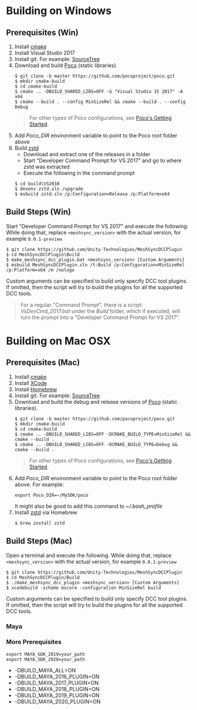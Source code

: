 # Building on Windows

## Prerequisites (Win)

1. Install [cmake](https://cmake.org/) 
1. Install Visual Studio 2017
1. Install git. For example: [SourceTree](https://www.sourcetreeapp.com/)
1. Download and build [Poco](https://pocoproject.org) (static libraries).  
    ``` 
    $ git clone -b master https://github.com/pocoproject/poco.git
    $ mkdir cmake-build
    $ cd cmake-build
    $ cmake .. -DBUILD_SHARED_LIBS=OFF -G "Visual Studio 15 2017" -A x64
    $ cmake --build . --config MinSizeRel && cmake --build . --config Debug
    ```
    > For other types of Poco configurations, see [Poco's Getting Started](https://pocoproject.org/docs/00200-GettingStarted.html).
1. Add *Poco_DIR* environment variable to point to the Poco root folder above
1. Build [zstd](https://github.com/facebook/zstd/releases)  
   * Download and extract one of the releases in a folder
   * Start "Developer Command Prompt for VS 2017" and go to where zstd was extracted
   * Execute the following in the command prompt      
    ``` 
    $ cd build\VS2010
    $ devenv zstd.sln /upgrade
    $ msbuild zstd.sln /p:Configuration=Release /p:Platform=x64
    ```



## Build Steps (Win)


Start "Developer Command Prompt for VS 2017" and execute the following:
While doing that, replace `<meshsync_version>` with the actual version, for example `0.0.1-preview`

``` 
$ git clone https://github.com/Unity-Technologies/MeshSyncDCCPlugin
$ cd MeshSyncDCCPlugin\Build
$ make_meshsync_dcc_plugin.bat <meshsync_version> [Custom Arguments]
$ msbuild MeshSyncDCCPlugin.sln /t:Build /p:Configuration=MinSizeRel /p:Platform=x64 /m /nologo
```

Custom arguments can be specified to build only specify DCC tool plugins. If omitted, then the script will try to build the plugins for all the supported DCC tools.

> For a regular "Command Prompt", there is a script: *VsDevCmd_2017.bat* 
> under the *Build* folder, which if executed, will turn the prompt into a 
> "Developer Command Prompt for VS 2017".

# Building on Mac OSX

## Prerequisites (Mac)

1. Install [cmake](https://cmake.org/) 
1. Install [XCode](https://developer.apple.com/xcode/)
1. Install [Homebrew](https://brew.sh/)
1. Install git. For example: [SourceTree](https://www.sourcetreeapp.com/)
1. Download and build the debug and release versions of [Poco](https://pocoproject.org) (static libraries).  
    ``` 
    $ git clone -b master https://github.com/pocoproject/poco.git
    $ mkdir cmake-build
    $ cd cmake-build
    $ cmake .. -DBUILD_SHARED_LIBS=OFF -DCMAKE_BUILD_TYPE=MinSizeRel && cmake --build . 
    $ cmake .. -DBUILD_SHARED_LIBS=OFF -DCMAKE_BUILD_TYPE=Debug && cmake --build . 
    ```
    > For other types of Poco configurations, see [Poco's Getting Started](https://pocoproject.org/docs/00200-GettingStarted.html).
1. Add *Poco_DIR* environment variable to point to the Poco root folder above. For example:  
    ``` 
    export Poco_DIR=~/MySDK/poco
    ```  
    It might also be good to add this command to *~/.bash_profile*
1. Install [zstd](https://github.com/facebook/zstd/releases)  via Homebrew  
    ``` 
    $ brew install zstd
    ```  


## Build Steps (Mac)

Open a terminal and execute the following.
While doing that, replace `<meshsync_version>` with the actual version, for example `0.0.1-preview`

``` 
$ git clone https://github.com/Unity-Technologies/MeshSyncDCCPlugin
$ cd MeshSyncDCCPlugin/Build
$ ./make_meshsync_dcc_plugin <meshsync_version> [Custom Arguments]
$ xcodebuild -scheme mscore -configuration MinSizeRel build
```

Custom arguments can be specified to build only specify DCC tool plugins. If omitted, then the script will try to build the plugins for all the supported DCC tools.

### Maya

### More Prerequisites


``` 
export MAYA_SDK_2019=your_path
export MAYA_SDK_2020=your_path
``` 

* -DBUILD_MAYA_ALL=ON
* -DBUILD_MAYA_2016_PLUGIN=ON
* -DBUILD_MAYA_2017_PLUGIN=ON
* -DBUILD_MAYA_2018_PLUGIN=ON
* -DBUILD_MAYA_2019_PLUGIN=ON
* -DBUILD_MAYA_2020_PLUGIN=ON

